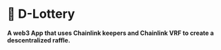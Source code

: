 # 🎰 D-Lottery 
**A web3 App that uses Chainlink keepers and Chainlink VRF to create a descentralized raffle.**




